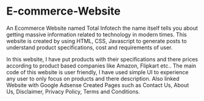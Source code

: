 # E-commerce-Website
An Ecommerce Website named Total Infotech the name itself tells you about getting massive information related to technology in modern times.
This website is created by using HTML, CSS, Javascript to generate posts to understand product specifications, cost and requirements of user.

In this website, I have put products with their specifications and there prices according to product based companies like Amazon, Flipkart etc..
The main code of this website is user friendly, I have used simple UI to experience any user to only focus on products and there description.
Also linked Website with Google Adsense
Created Pages such as Contact Us, About Us, Disclaimer, Privacy Policy, Terms and Conditions.
